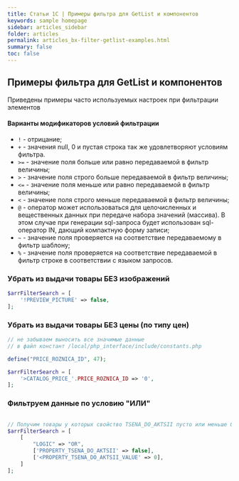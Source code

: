 ```yaml
---
title: Статьи 1С | Примеры фильтра для GetList и компонентов
keywords: sample homepage
sidebar: articles_sidebar
folder: articles
permalink: articles_bx-filter-getlist-examples.html
summary: false
toc: false
---
```


## Примеры фильтра для GetList и компонентов

Приведены примеры часто используемых настроек при фильтрации элементов

#### Варианты модификаторов условий фильтрации

  * ```!``` - отрицание;
  * ```+``` - значения null, 0 и пустая строка так же удовлетворяют условиям фильтра.
  * ```>=``` - значение поля больше или равно передаваемой в фильтр величины;
  * ```>``` - значение поля строго больше передаваемой в фильтр величины;
  * ```<=``` - значение поля меньше или равно передаваемой в фильтр величины;
  * ```<``` - значение поля строго меньше передаваемой в фильтр величины;
  * ```@``` - оператор может использоваться для целочисленных и вещественных данных при передаче набора значений (массива). В этом случае при генерации sql-запроса будет использован sql-оператор IN, дающий компактную форму записи;
  * ```~``` - значение поля проверяется на соответствие передаваемому в фильтр шаблону;
  * ```%``` - значение поля проверяется на соответствие передаваемой в фильтр строке в соответствии с языком запросов.

### Убрать из выдачи товары БЕЗ изображений

```php
$arrFilterSearch = [
	'!PREVIEW_PICTURE' => false,
];
```

### Убрать из выдачи товары БЕЗ цены (по типу цен)

```php
// не забываем выносить все значимые данные 
// в файл констант /local/php_interface/include/constants.php

define("PRICE_ROZNICA_ID", 47);

$arrFilterSearch = [
	'>CATALOG_PRICE_'.PRICE_ROZNICA_ID => '0',
];
```

### Фильтруем данные по условию "ИЛИ"

```php

// Получим товары у которых свойство TSENA_DO_AKTSII пусто или меньше 0
$arrFilterSearch = [
	[
		"LOGIC" => "OR",
		['PROPERTY_TSENA_DO_AKTSII' => false],
		['<PROPERTY_TSENA_DO_AKTSII_VALUE' => 0],
	]
];
```
